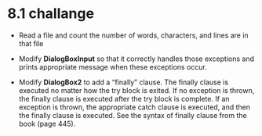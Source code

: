 # 8.1 challange 
 * Read a file and count the number of words,
 characters, and lines are in that file
 
* Modify **DialogBoxInput** so that it correctly handles those exceptions and prints appropriate message when these exceptions occur.
 * Modify **DialogBox2** to add a “finally” clause. The finally  clause is executed no matter how the try block is exited. If no exception is thrown, the finally clause is executed after the try block is complete. If an exception is thrown, the appropriate catch clause is executed, and then the finally clause is executed.  See the syntax of finally clause from the book (page 445).

 
